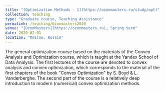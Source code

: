 ```yaml
---
title: "[Optimization Methods - 1](https://ozonmasters.ru/study/opt)"
collection: teaching
type: "Graduate course, Teaching Assistance"
permalink: /teaching/Ozonmasters2020
venue: "[OzonMasters](https://ozonmasters.ru), Spring term"
date: 2020-02-01
location: "Moscow, Russia"
---
```


The general optimization course based on the materials of the Convex Analysis and Optimization course, which is taught at the Yandex School of Data Analysis.
The first lectures of the course are devoted to convex analysis and convex optimization, which corresponds to the material of the first chapters of the book "Convex Optimization" by S. Boyd & L. Vanderberghe.
The second part of the course is a relatively deep introduction to modern (numerical) convex optimization methods.

